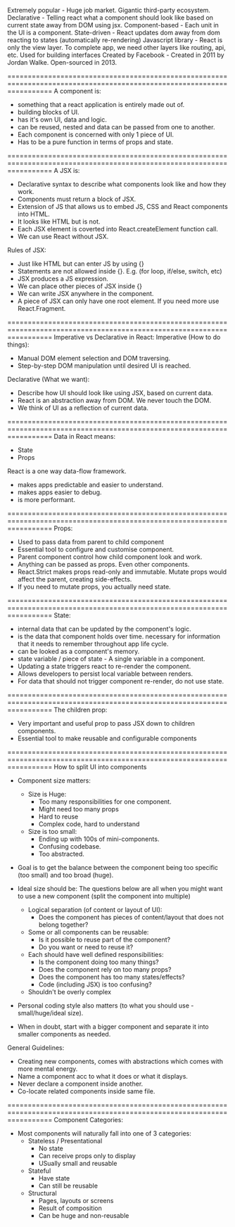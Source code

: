 Extremely popular - Huge job market. Gigantic third-party ecosystem.
Declarative - Telling react what a component should look like based on current state away from DOM using jsx.
Component-based - Each unit in the UI is a component.
State-driven - React updates dom away from dom reacting to states (automatically re-rendering)
Javascript library - React is only the view layer. To complete app, we need other layers like routing, api, etc.
Used for building interfaces
Created by Facebook - Created in 2011 by Jordan Walke. Open-sourced in 2013.

=======================================================================================================================
A component is:

-   something that a react application is entirely made out of.
-   building blocks of UI.
-   has it's own UI, data and logic.
-   can be reused, nested and data can be passed from one to another.
-   Each component is concerned with only 1 piece of UI.
-   Has to be a pure function in terms of props and state.

=======================================================================================================================
A JSX is:

-   Declarative syntax to describe what components look like and how they work.
-   Components must return a block of JSX.
-   Extension of JS that allows us to embed JS, CSS and React components into HTML.
-   It looks like HTML but is not.
-   Each JSX element is coverted into React.createElement function call.
-   We can use React without JSX.

Rules of JSX:

-   Just like HTML but can enter JS by using {}
-   Statements are not allowed inside {}. E.g. (for loop, if/else, switch, etc)
-   JSX produces a JS expression.
-   We can place other pieces of JSX inside {}
-   We can write JSX anywhere in the component.
-   A piece of JSX can only have one root element. If you need more use React.Fragment.

=======================================================================================================================
Imperative vs Declarative in React:
Imperative (How to do things):

-   Manual DOM element selection and DOM traversing.
-   Step-by-step DOM manipulation until desired UI is reached.

Declarative (What we want):

-   Describe how UI should look like using JSX, based on current data.
-   React is an abstraction away from DOM. We never touch the DOM.
-   We think of UI as a reflection of current data.

=======================================================================================================================
Data in React means:

-   State
-   Props

React is a one way data-flow framework.

-   makes apps predictable and easier to understand.
-   makes apps easier to debug.
-   is more performant.

=======================================================================================================================
Props:

-   Used to pass data from parent to child component
-   Essential tool to configure and customise component.
-   Parent component control how child component look and work.
-   Anything can be passed as props. Even other components.
-   React.Strict makes props read-only and immutable. Mutate props would affect the parent, creating side-effects.
-   If you need to mutate props, you actually need state.

=======================================================================================================================
State:

-   internal data that can be updated by the component's logic.
-   is the data that component holds over time. necessary for information that it needs to remember throughout app life cycle.
-   can be looked as a component's memory.
-   state variable / piece of state - A single variable in a component.
-   Updating a state triggers react to re-render the component.
-   Allows developers to persist local variable between renders.
-   For data that should not trigger component re-render, do not use state.

=======================================================================================================================
The children prop:

-   Very important and useful prop to pass JSX down to children components.
-   Essential tool to make reusable and configurable components

=======================================================================================================================
How to split UI into components

-   Component size matters:
    -   Size is Huge:
        -   Too many responsibilities for one component.
        -   Might need too many props
        -   Hard to reuse
        -   Complex code, hard to understand
    -   Size is too small:
        -   Ending up with 100s of mini-components.
        -   Confusing codebase.
        -   Too abstracted.
-   Goal is to get the balance between the component being too specific (too small) and too broad (huge).
-   Ideal size should be:
    The questions below are all when you might want to use a new component (split the component into multiple)

    -   Logical separation (of content or layout of UI):
        -   Does the component has pieces of content/layout that does not belong together?
    -   Some or all components can be reusable:
        -   Is it possible to reuse part of the component?
        -   Do you want or need to reuse it?
    -   Each should have well defined responsibilities:
        -   Is the component doing too many things?
        -   Does the component rely on too many props?
        -   Does the component has too many states/effects?
        -   Code (including JSX) is too confusing?
    -   Shouldn't be overly complex

-   Personal coding style also matters (to what you should use - small/huge/ideal size).
-   When in doubt, start with a bigger component and separate it into smaller components as needed.

General Guidelines:

-   Creating new components, comes with abstractions which comes with more mental energy.
-   Name a component acc to what it does or what it displays.
-   Never declare a component inside another.
-   Co-locate related components inside same file.

=======================================================================================================================
Component Categories:

-   Most components will naturally fall into one of 3 categories:
    -   Stateless / Presentational
        -   No state
        -   Can receive props only to display
        -   USually small and reusable
    -   Stateful
        -   Have state
        -   Can still be reusable
    -   Structural
        -   Pages, layouts or screens
        -   Result of composition
        -   Can be huge and non-reusable
